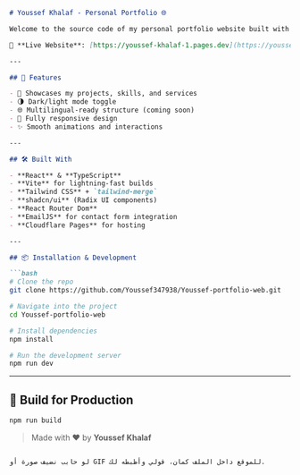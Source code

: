 
````markdown
# Youssef Khalaf - Personal Portfolio 🌐

Welcome to the source code of my personal portfolio website built with **React**, **TypeScript**, **Vite**, **Tailwind CSS**, and **shadcn/ui**.

🚀 **Live Website**: [https://youssef-khalaf-1.pages.dev](https://youssef-khalaf-1.pages.dev)

---

## 📁 Features

- 💼 Showcases my projects, skills, and services
- 🌗 Dark/light mode toggle
- 🌐 Multilingual-ready structure (coming soon)
- 📱 Fully responsive design
- ✨ Smooth animations and interactions

---

## 🛠️ Built With

- **React** & **TypeScript**
- **Vite** for lightning-fast builds
- **Tailwind CSS** + `tailwind-merge`
- **shadcn/ui** (Radix UI components)
- **React Router Dom**
- **EmailJS** for contact form integration
- **Cloudflare Pages** for hosting

---

## 📦 Installation & Development

```bash
# Clone the repo
git clone https://github.com/Youssef347938/Youssef-portfolio-web.git

# Navigate into the project
cd Youssef-portfolio-web

# Install dependencies
npm install

# Run the development server
npm run dev
````

---

## 🧪 Build for Production

```bash
npm run build
```


> Made with ❤️ by **Youssef Khalaf**

```

لو حابب نضيف صورة أو GIF للموقع داخل الملف كمان، قولي وأظبطه لك.
```
